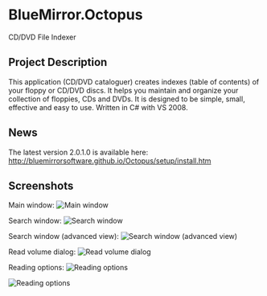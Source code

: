 # BlueMirror.Octopus
CD/DVD File Indexer

## Project Description ##

This application (CD/DVD cataloguer) creates indexes (table of contents) of your floppy or CD/DVD discs. It helps you maintain and organize your collection of floppies, CDs and DVDs. It is designed to be simple, small, effective and easy to use. Written in C# with VS 2008.

## News ##

The latest version 2.0.1.0 is available here: http://bluemirrorsoftware.github.io/Octopus/setup/install.htm

## Screenshots ##

Main window:
![Main window](img/MainWindow.png)

Search window:
![Search window](img/SearchWindow.png)

Search window (advanced view):
![Search window (advanced view)](img/SearchWindow2.png)

Read volume dialog:
![Read volume dialog](img/ReadingVolume2.png)

Reading options:
![Reading options](img/ReadingOptions.png)

![Reading options](img/ReadingOptions2.png)
